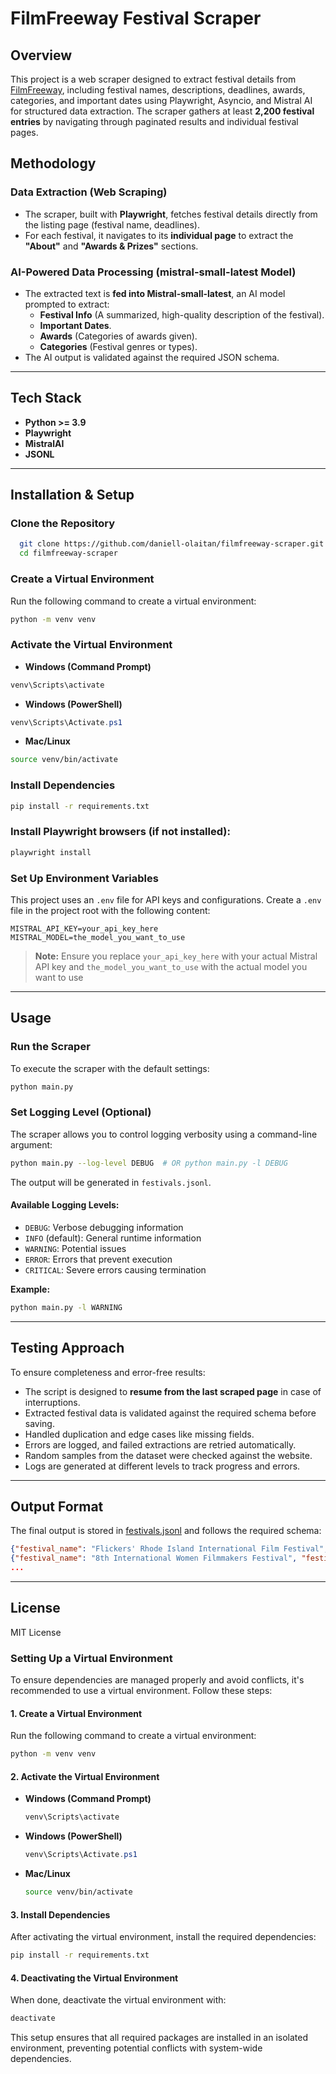 # FilmFreeway Festival Scraper

## Overview
This project is a web scraper designed to extract festival details from [FilmFreeway](https://filmfreeway.com/festivals), including festival names, descriptions, deadlines, awards, categories, and important dates using Playwright, Asyncio, and Mistral AI for structured data extraction. The scraper gathers at least **2,200 festival entries** by navigating through paginated results and individual festival pages.

## **Methodology**
### **Data Extraction (Web Scraping)**
- The scraper, built with **Playwright**, fetches festival details directly from the listing page (festival name, deadlines).
- For each festival, it navigates to its **individual page** to extract the **"About"** and **"Awards & Prizes"** sections.

### **AI-Powered Data Processing (mistral-small-latest Model)**
- The extracted text is **fed into Mistral-small-latest**, an AI model prompted to extract:
  - **Festival Info** (A summarized, high-quality description of the festival).
  - **Important Dates**.
  - **Awards** (Categories of awards given).
  - **Categories** (Festival genres or types).
- The AI output is validated against the required JSON schema.

---

## Tech Stack
- **Python >= 3.9**
- **Playwright**
- **MistralAI**
- **JSONL**

---

## Installation & Setup

### **Clone the Repository**
```bash
  git clone https://github.com/daniell-olaitan/filmfreeway-scraper.git
  cd filmfreeway-scraper
```

### **Create a Virtual Environment**
Run the following command to create a virtual environment:

```bash
python -m venv venv
```

### **Activate the Virtual Environment**

- **Windows (Command Prompt)**
```bash
venv\Scripts\activate
```
- **Windows (PowerShell)**
```powershell
venv\Scripts\Activate.ps1
```
- **Mac/Linux**
```bash
source venv/bin/activate
```

### **Install Dependencies**
```bash
pip install -r requirements.txt
```

### **Install Playwright browsers (if not installed):**
```bash
playwright install
```

### **Set Up Environment Variables**
This project uses an `.env` file for API keys and configurations. Create a `.env` file in the project root with the following content:
```env
MISTRAL_API_KEY=your_api_key_here
MISTRAL_MODEL=the_model_you_want_to_use
```

> **Note:** Ensure you replace `your_api_key_here` with your actual Mistral API key and `the_model_you_want_to_use` with the actual model you want to use

---

## Usage

### **Run the Scraper**
To execute the scraper with the default settings:
```bash
python main.py
```

### **Set Logging Level (Optional)**
The scraper allows you to control logging verbosity using a command-line argument:
```bash
python main.py --log-level DEBUG  # OR python main.py -l DEBUG
```
The output will be generated in `festivals.jsonl`.

#### **Available Logging Levels:**
- `DEBUG`: Verbose debugging information
- `INFO` (default): General runtime information
- `WARNING`: Potential issues
- `ERROR`: Errors that prevent execution
- `CRITICAL`: Severe errors causing termination

**Example:**
```bash
python main.py -l WARNING
```

---

## Testing Approach
To ensure completeness and error-free results:
- The script is designed to **resume from the last scraped page** in case of interruptions.
- Extracted festival data is validated against the required schema before saving.
- Handled duplication and edge cases like missing fields.
- Errors are logged, and failed extractions are retried automatically.
- Random samples from the dataset were checked against the website.
- Logs are generated at different levels to track progress and errors.

---

## **Output Format**
The final output is stored in [festivals.jsonl](./festivals.jsonl) and follows the required schema:

```json
{"festival_name": "Flickers' Rhode Island International Film Festival", "festival_info": "...", "deadlines": ["Jan 15, 2023"], "awards": ["Best Short Film"], "categories": ["Film Festival"], "important_dates": ["April 25, 2013"]}
{"festival_name": "8th International Women Filmmakers Festival", "festival_info": "...", "deadlines": ["April 5, 2024"], "awards": ["Best Documentary Award"], "categories": ["Short", "Experimental"], "important_dates": ["Feb 8, 2025"]}
...
```

---

## License
MIT License





### **Setting Up a Virtual Environment**

To ensure dependencies are managed properly and avoid conflicts, it's recommended to use a virtual environment. Follow these steps:

#### **1. Create a Virtual Environment**
Run the following command to create a virtual environment:

```bash
python -m venv venv
```

#### **2. Activate the Virtual Environment**

- **Windows (Command Prompt)**
  ```bash
  venv\Scripts\activate
  ```
- **Windows (PowerShell)**
  ```powershell
  venv\Scripts\Activate.ps1
  ```
- **Mac/Linux**
  ```bash
  source venv/bin/activate
  ```

#### **3. Install Dependencies**
After activating the virtual environment, install the required dependencies:

```bash
pip install -r requirements.txt
```

#### **4. Deactivating the Virtual Environment**
When done, deactivate the virtual environment with:

```bash
deactivate
```

This setup ensures that all required packages are installed in an isolated environment, preventing potential conflicts with system-wide dependencies.